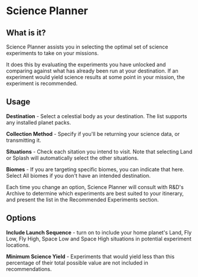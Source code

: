 # Science Planner

## What is it?
Science Planner assists you in selecting the optimal set of science experiments to take on your missions.

It does this by evaluating the experiments you have unlocked and comparing against what has already been run at your destination. If an experiment would yield science results at some point in your mission, the experiment is recommended.

## Usage

**Destination** - Select a celestial body as your destination. The list supports any installed planet packs.

**Collection Method** - Specify if you'll be returning your science data, or transmitting it.

**Situations** - Check each sitation you intend to visit. Note that selecting Land or Splash will automatically select the other situations.

**Biomes** - If you are targeting specific biomes, you can indicate that here. Select All biomes if you don't have an intended destination.

Each time you change an option, Science Planner will consult with R&D's Archive to determine which experiments are best suited to your itinerary, and present the list in the Recommended Experiments section.


## Options

**Include Launch Sequence** - turn on to include your home planet's Land, Fly Low, Fly High, Space Low and Space High situations in potential experiment locations.

**Minimum Science Yield** - Experiments that would yield less than this percentage of their total possible value are not included in recommendations.

